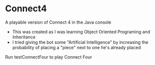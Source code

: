 # Connect4
A playable version of Connect 4 in the Java console

- This was created as I was learning Object Oriented Programing and Inheritance
- I tried giving the bot some "Artificial Intelligence" by increasing the probability of placing a "piece" next to one he's already placed

Run testConnectFour to play Connect Four
